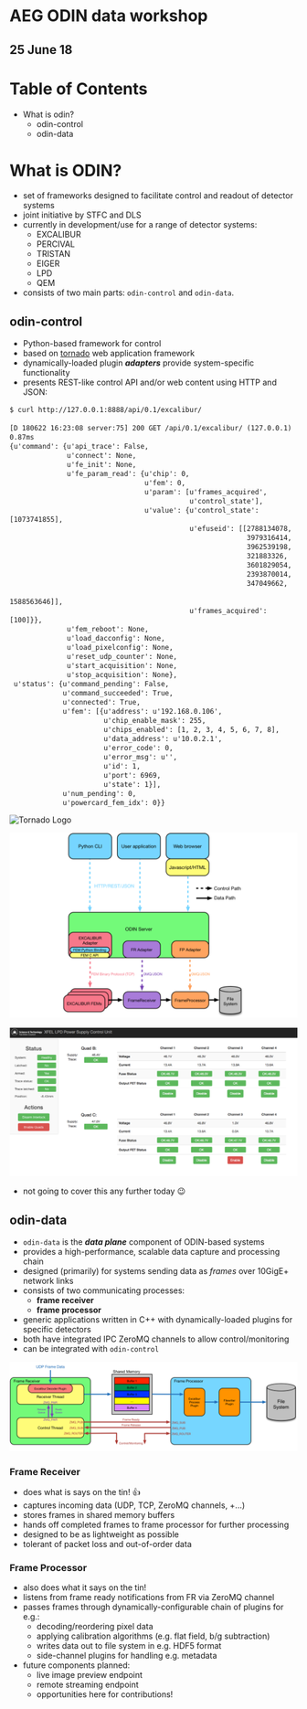 # AEG ODIN data workshop
## 25 June 18

# Table of Contents

* What is odin?
  * odin-control
  * odin-data


# What is ODIN?

* set of frameworks designed to facilitate control and readout of detector systems
* joint initiative by STFC and DLS  
* currently in development/use for a range of detector systems:
  * EXCALIBUR
  * PERCIVAL
  * TRISTAN
  * EIGER
  * LPD
  * QEM
* consists of two main parts: `odin-control` and `odin-data`.

## odin-control

* Python-based framework for control
* based on [tornado](http://www.tornadoweb.org/en/stable/) 
web application framework
* dynamically-loaded plugin _**adapters**_ provide system-specific functionality
* presents REST-like control API and/or web content using HTTP and JSON:
```
$ curl http://127.0.0.1:8888/api/0.1/excalibur/

[D 180622 16:23:08 server:75] 200 GET /api/0.1/excalibur/ (127.0.0.1) 0.87ms
{u'command': {u'api_trace': False,
              u'connect': None,
              u'fe_init': None,
              u'fe_param_read': {u'chip': 0,
                                 u'fem': 0,
                                 u'param': [u'frames_acquired',
                                            u'control_state'],
                                 u'value': {u'control_state': [1073741855],
                                            u'efuseid': [[2788134078,
                                                          3979316414,
                                                          3962539198,
                                                          321883326,
                                                          3601829054,
                                                          2393870014,
                                                          347049662,
                                                          1588563646]],
                                            u'frames_acquired': [100]}},
              u'fem_reboot': None,
              u'load_dacconfig': None,
              u'load_pixelconfig': None,
              u'reset_udp_counter': None,
              u'start_acquisition': None,
              u'stop_acquisition': None},
 u'status': {u'command_pending': False,
             u'command_succeeded': True,
             u'connected': True,
             u'fem': [{u'address': u'192.168.0.106',
                       u'chip_enable_mask': 255,
                       u'chips_enabled': [1, 2, 3, 4, 5, 6, 7, 8],
                       u'data_address': u'10.0.2.1',
                       u'error_code': 0,
                       u'error_msg': u'',
                       u'id': 1,
                       u'port': 6969,
                       u'state': 1}],
             u'num_pending': 0,
             u'powercard_fem_idx': 0}}
```

![Tornado Logo](http://www.tornadoweb.org/en/stable/_images/tornado.png)

![ODIN control](images/odin_control.png)

![LPD PCSU](images/lpd_pcsu.png)

* not going to cover this any further today :wink:

## odin-data

* `odin-data` is the _**data plane**_ component of ODIN-based systems
* provides a high-performance, scalable data capture and processing chain
* designed (primarily) for systems sending data as _frames_ over 10GigE+ network links
* consists of two communicating processes:
  * **frame receiver**
  * **frame processor**
* generic applications written in C++ with dynamically-loaded plugins for specific detectors
* both have integrated IPC ZeroMQ channels to allow control/monitoring
* can be integrated with `odin-control`

![ODIN data](images/odin_data.png)

### Frame Receiver

* does what is says on the tin! :+1:
* captures incoming data (UDP, TCP, ZeroMQ channels, +...)
* stores frames in shared memory buffers
* hands off completed frames to frame processor for further processing
* designed to be as lightweight as possible
* tolerant of packet loss and out-of-order data

### Frame Processor

* also does what it says on the tin!
* listens from frame ready notifications from FR via ZeroMQ channel
* passes frames through dynamically-configurable chain of plugins for e.g.:
  * decoding/reordering pixel data
  * applying calibration algorithms (e.g. flat field, b/g subtraction)
  * writes data out to file system in e.g. HDF5 format
  * side-channel plugins for handling e.g. metadata
* future components planned:
  * live image preview endpoint
  * remote streaming endpoint
  * opportunities here for contributions!